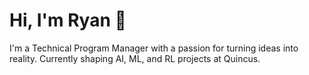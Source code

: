 # Hi, I'm Ryan 👋

I'm a Technical Program Manager with a passion for turning ideas into reality. Currently shaping AI, ML, and RL projects at Quincus.
